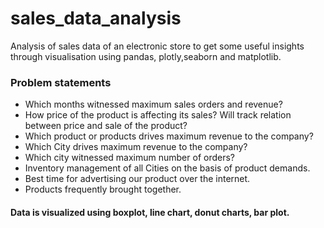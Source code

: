 # sales_data_analysis
Analysis of sales data of an electronic store to get some useful insights through visualisation using pandas, plotly,seaborn and matplotlib.
### Problem statements
* Which months witnessed maximum sales orders and revenue?
* How price of the product is affecting its sales? Will track relation between price and sale of the product?
* Which product or products drives maximum revenue to the company?
* Which City drives maximum revenue to the company?
* Which city witnessed maximum number of orders?
* Inventory management of all Cities on the basis of product demands.
* Best time for advertising our product over the internet.
* Products frequently brought together.

#### Data is visualized using boxplot, line chart, donut charts, bar plot.


